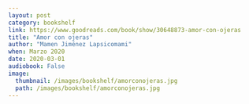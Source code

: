 ```yaml
---
layout: post
category: bookshelf
link: https://www.goodreads.com/book/show/30648873-amor-con-ojeras
title: "Amor con ojeras"
author: "Mamen Jiménez Lapsicomami"
when: Marzo 2020
date: 2020-03-01
audiobook: False
image:
  thumbnail: /images/bookshelf/amorconojeras.jpg
  path: /images/bookshelf/amorconojeras.jpg
---
```


